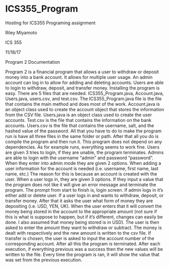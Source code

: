 # ICS355_Program
Hosting for ICS355 Programing assignment

Riley Miyamoto

ICS 355

11/18/17

Program 2 Documentation

Program 2 is a financial program that allows a user to withdraw or deposit money into a bank account. It allows for multiple user usage. An admin account can log in to allow for adding and deleting accounts. Users are able to login to withdraw, deposit, and transfer money. Installing the program is easy. There are 5 files that are needed. ICS355_Program.java, Account.java, Users.java, users.csv, and test.csv. The ICS355_Program.java file is the file that contains the main method and does most of the work. Account.java is an object class used to create the account object that stores the information from the CSV file. Users.java is an object class used to create the user accounts. Test.csv is the file that contains the information on the bank accounts. Users.csv is the file that contains the username, salt, and the hashed value of the password. All that you have to do to make the program run is have all three files in the same folder or path. After that all you do is compile the program and then run it. This program does not depend on any dependencies. 
  As for example runs, everything seems to work fine. Users are given 3 tries to login, if they are unable, the program terminates. Admins are able to login with the username “admin” and password “password”. When they enter into admin mode they are given 2 options. When adding a user information for the account is needed (i.e. username, first name, last name, etc.) The reason for this is because an account is created with the user. When a user logs in, they are given 3 options. If they input a value that the program does not like it will give an error message and terminate the program. The prompt from start to finish is, login screen. If admin logs in it’s either add or delete user. If  a user logs in and wants to withdraw, deposit, or transfer money. After that it asks the user what form of money they are depositing (i.e. USD, YEN, UK). When the user enters that it will convert the money being stored in the account to the appropriate amount (not sure if this is what is suppose to happen, but if it’s different, changes can easily be done. I also assumed that money being stored is in USD). The user is then asked to enter the amount they want to withdraw or subtract. The money is dealt with respectively and the new amount is written to the csv file. If transfer is chosen, the user is asked to input the account number of the corresponding account. After all this the program is terminated.
  After each execution, if everything previous was a success then the new values will be written to the file. Every time the program is ran, it will show the value that was set from the previous execution.
